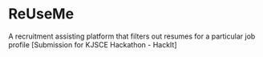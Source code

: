 # ReUseMe
A recruitment assisting platform that filters out resumes for a particular job profile [Submission for KJSCE Hackathon - HackIt]
